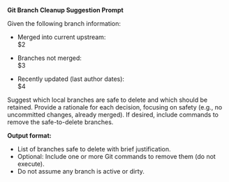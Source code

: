 <!-- $1 = description of the task or purpose -->  
<!-- $2 = list of merged branches (e.g., output of `git branch --merged`) -->  
<!-- $3 = list of unmerged branches (e.g., output of `git branch --no-merged`) -->  
<!-- $4 = recently updated branches by author date (e.g., sorted by authordate) -->  
<!-- $5 = suggested safe-to-delete branches with rationale -->  
<!-- $6 = proposed commands to remove branches (optional, if desired) -->  
<!-- $7 = output format instructions for structured response -->

**Git Branch Cleanup Suggestion Prompt**

Given the following branch information:

- Merged into current upstream:  
  $2

- Branches not merged:  
  $3

- Recently updated (last author dates):  
  $4

Suggest which local branches are safe to delete and which should be retained. Provide a rationale for each decision, focusing on safety (e.g., no uncommitted changes, already merged). If desired, include commands to remove the safe-to-delete branches.

**Output format:**
- List of branches safe to delete with brief justification.
- Optional: Include one or more Git commands to remove them (do not execute).
- Do not assume any branch is active or dirty.
